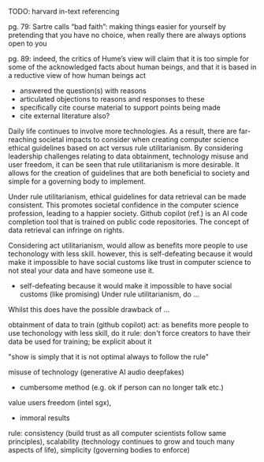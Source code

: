 <!-- SPDX-License-Identifier: zlib-acknowledgement -->
TODO: harvard in-text referencing

pg. 79:
Sartre calls “bad faith”: making things
easier for yourself by pretending that you have no choice, when really there are
always options open to you 

pg. 89:
indeed, the critics of
Hume’s view will claim that it is too simple for some of the acknowledged facts about
human beings, and that it is based in a reductive view of how human beings act

- answered the question(s) with reasons
- articulated objections to reasons and responses to these
- specifically cite course material to support points being made
- cite external literature also?

Daily life continues to involve more technologies.
As a result, there are far-reaching societal impacts to consider when creating computer science ethical guidelines based on act versus rule utilitarianism.
By considering leadership challenges relating to data obtainment, technology misuse and user freedom,
it can be seen that rule utilitarianism is more desirable.
It allows for the creation of guidelines that are both beneficial to society and simple for a governing body to implement.

Under rule utilitarianism, ethical guidelines for data retrieval can be made consistent.
This promotes societal confidence in the computer science profession, leading to a happier society.
Github copilot (ref.) is an AI code completion tool that is trained on public code repositories.
The concept of data retrieval can infringe on rights.

Considering act utilitarianism, would allow as benefits more people to use techonology with less skill.
however, this is self-defeating because it would make it impossible to have social customs like trust in computer science to not steal your data and have someone use it.
- self-defeating because it would make it impossible to have social customs (like promising) 
Under rule utilitarianism, do ...

Whilst this does have the possible drawback of ...


obtainment of data to train (github copilot)
act: as benefits more people to use techonology with less skill, do it 
rule: don't force creators to have their data be used for training; be explicit about it

"show is simply that it is not optimal always to follow the rule"

misuse of technology (generative AI audio deepfakes)
 - cumbersome method (e.g. ok if person can no longer talk etc.)

value users freedom (intel sgx),
 - immoral results


rule:
consistency (build trust as all computer scientists follow same principles),
scalability (technology continues to grow and touch many aspects of life),
simplicity (governing bodies to enforce)
